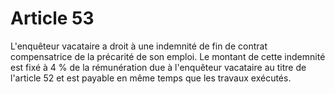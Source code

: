 # Article 53

L'enquêteur vacataire a droit à une indemnité de fin de contrat compensatrice de la précarité de son emploi. Le montant de cette indemnité est fixé à 4 % de la rémunération due à l'enquêteur vacataire au titre de l'article 52 et est payable en même temps que les travaux exécutés.

